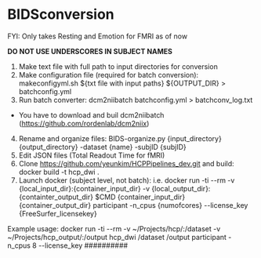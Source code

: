 # BIDSconversion

FYI: Only takes Resting and Emotion for FMRI as of now

**DO NOT USE UNDERSCORES IN SUBJECT NAMES**

1. Make text file with full path to input directories for conversion
2. Make configuration file (required for batch conversion):
  makeconfigyml.sh ${txt file with input paths} ${OUTPUT_DIR} > batchconfig.yml
3. Run batch converter: 
  dcm2niibatch batchconfig.yml > batchconv_log.txt
  * You have to download and buil dcm2niibatch (https://github.com/rordenlab/dcm2niix)
4. Rename and organize files:
  BIDS-organize.py {input_directory} {output_directory} -dataset {name} -subjID {subjID}
5. Edit JSON files (Total Readout Time for fMRI)
6. Clone https://github.com/yeunkim/HCPPipelines_dev.git and build:
  docker build -t hcp_dwi .
7. Launch docker (subject level, not batch):
  i.e. docker run -ti --rm -v {local_input_dir}:{container_input_dir} -v {local_output_dir}:{containter_output_dir} $CMD {container_input_dir} {container_output_dir} participant -n_cpus {numofcores} --license_key {FreeSurfer_licensekey}

Example usage:
docker run -ti --rm -v ~/Projects/hcp/:/dataset -v ~/Projects/hcp_output/:/output hcp_dwi /dataset /output participant -n_cpus 8 --license_key ##########
